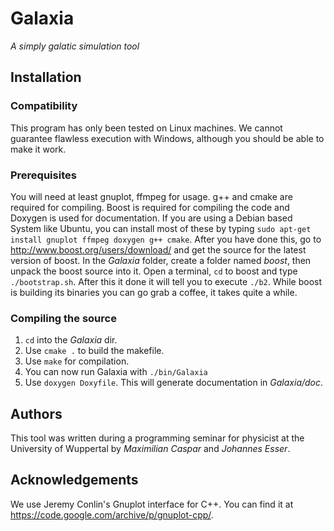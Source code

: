 # Galaxia
_A simply galatic simulation tool_

## Installation
### Compatibility
This program has only been tested on Linux machines. We cannot guarantee flawless execution with Windows, although you should be able to make it work.

### Prerequisites
You will need at least gnuplot, ffmpeg for usage. g++ and cmake are required for compiling. Boost is required for compiling the code and Doxygen is used for documentation. If you are using a Debian based System like Ubuntu, you can install most of these by typing `sudo apt-get install gnuplot ffmpeg doxygen g++ cmake`. After you have done this, go to http://www.boost.org/users/download/ and get the source for the latest version of boost. In the _Galaxia_ folder, create a folder named _boost_, then unpack the boost source into it. Open a terminal, `cd` to boost and type `./bootstrap.sh`. After this it done it will tell you to execute `./b2`. While boost is building its binaries you can go grab a coffee, it takes quite a while.


### Compiling the source
1. `cd` into the _Galaxia_ dir.
2. Use `cmake .` to build the makefile.
3. Use `make` for compilation.
4. You can now run Galaxia with `./bin/Galaxia`
5. Use `doxygen Doxyfile`. This will generate documentation in _Galaxia/doc_.

## Authors
This tool was written during a programming seminar for physicist at the University of Wuppertal by _Maximilian Caspar_ and _Johannes Esser_.

## Acknowledgements
We use Jeremy Conlin's Gnuplot interface for C++. You can find it at https://code.google.com/archive/p/gnuplot-cpp/.
